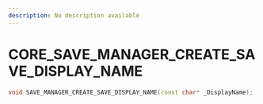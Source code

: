 ```yaml
---
description: No description available 
---
```


# CORE\_SAVE_MANAGER_CREATE_SAVE_DISPLAY_NAME

```cpp
void SAVE_MANAGER_CREATE_SAVE_DISPLAY_NAME(const char* _DisplayName);
```